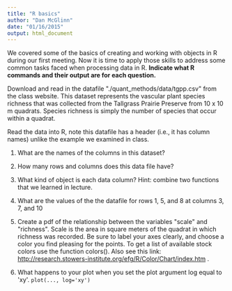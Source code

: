 ```yaml
---
title: "R basics"
author: "Dan McGlinn"
date: "01/16/2015"
output: html_document
---
```


We covered some of the basics of creating and working with objects in R during
our first meeting. Now it is time to apply those skills to address some common
tasks faced when processing data in R. **Indicate what R commands and their
output are for each question.**

Download and read in the datafile "./quant_methods/data/tgpp.csv" from the class
website. This dataset represents the vascular plant species richness that was
collected from the Tallgrass Prairie Preserve from 10 x 10 m quadrats. Species
richness is simply the number of species that occur within a quadrat. 

Read the data into R, note this datafile has a header (i.e., it has column
names) unlike the example we examined in class.  

1. What are the names of the columns in this dataset?

2. How many rows and columns does this data file have?

3. What kind of object is each data column? Hint: combine two functions that we
learned in lecture. 

4. What are the values of the the datafile for rows 1, 5, and 8 at columns 3, 
7, and 10

5. Create a pdf of the relationship between the variables "scale" and "richness". 
Scale is the area in square meters of the quadrat in which richness was
recorded. Be sure to label your axes clearly, and choose a color you find
pleasing for the points. To get a list of available stock colors use the
function colors(). Also see this link: 
http://research.stowers-institute.org/efg/R/Color/Chart/index.htm .

6. What happens to your plot when you set the plot argument log equal to 'xy'.
`plot(..., log='xy')`






